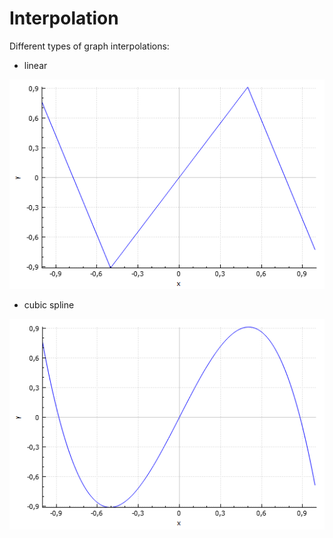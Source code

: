 # Interpolation
Different types of graph interpolations:
* linear

![](https://github.com/oleggy-gvz/Interpolation/blob/master/pic/pic1.png)

* cubic spline

![](https://github.com/oleggy-gvz/Interpolation/blob/master/pic/pic2.png)
